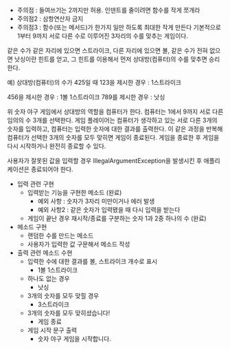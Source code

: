 - 주의점 : 들여쓰기는 2까지만 허용. 인덴트를 줄이려면 함수를 작게 쪼개라
- 주의점2 : 삼항연산자 금지
- 주의점3 : 함수(또는 메서드)가 한가지 일만 하도록 최대한 작게 만든다
  기본적으로 1부터 9까지 서로 다른 수로 이루어진 3자리의 수를 맞추는 게임이다.

같은 수가 같은 자리에 있으면 스트라이크, 다른 자리에 있으면 볼, 같은 수가 전혀 없으면 낫싱이란 힌트를 얻고,
그 힌트를 이용해서 먼저 상대방(컴퓨터)의 수를 맞추면 승리한다.

예) 상대방(컴퓨터)의 수가 425일 때
123을 제시한 경우 : 1스트라이크

456을 제시한 경우 : 1볼 1스트라이크
789를 제시한 경우 : 낫싱

위 숫자 야구 게임에서 상대방의 역할을 컴퓨터가 한다. 컴퓨터는 1에서 9까지 서로 다른 임의의 수 3개를 선택한다. 게임 플레이어는 컴퓨터가 생각하고 있는 서로 다른 3개의 숫자를 입력하고, 컴퓨터는 입력한 숫자에 대한 결과를 출력한다.
이 같은 과정을 반복해 컴퓨터가 선택한 3개의 숫자를 모두 맞히면 게임이 종료된다.
게임을 종료한 후 게임을 다시 시작하거나 완전히 종료할 수 있다.

사용자가 잘못된 값을 입력할 경우 IllegalArgumentException을 발생시킨 후 애플리케이션은 종료되어야 한다.


- 입력 관련 구현
    - 입력받는 기능을 구현한 메소드 (완료)
        - 예외 사항 : 숫자가 3자리 미만이거나 에러 발생
        - 예외 사항2 : 같은 숫자가 입력됐을 때 다시 입력을 받는다
    - 게임이 끝난 경우 재시작/종료를 구분하는 숫자 1과 2중 하나의 수 (완료)
- 메소드 구현
    - 랜덤한 수를 만드는 메소드
    - 사용자가 입력한 값 구문해서 메소드 작성
- 출력 관련 메소드 수현
    - 입력한 수에 대한 결과를 볼, 스트라이크 개수로 표시
        - 1볼 1스트라이크
    - 하나도 없는 경우
        - 낫싱
    - 3개의 숫자를 모두 맞힐 경우
        - 3스트라이크
    - 3개의 숫자를 모두 맞히셨습니다!
        - 게임 종료
    - 게임 시작 문구 출력
        - 숫자 야구 게임을 시작합니다.
